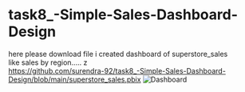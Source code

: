 # task8_-Simple-Sales-Dashboard-Design

here please download file i created dashboard of superstore_sales <br>  like sales by region..... z<br>
https://github.com/surendra-92/task8_-Simple-Sales-Dashboard-Design/blob/main/superstore_sales.pbix
![Dashboard](https://github.com/user-attachments/assets/cb407aed-604f-44d5-b9cc-52a87220f2b5)
